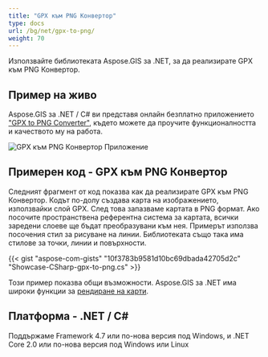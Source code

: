 ```yaml
---
title: "GPX към PNG Конвертор"
type: docs
url: /bg/net/gpx-to-png/
weight: 70
---
```


Използвайте библиотеката Aspose.GIS за .NET, за да реализирате GPX към PNG Конвертор.

## **Пример на живо**

Aspose.GIS за .NET / C# ви представя онлайн безплатно приложението ["GPX to PNG Converter"](https://products.aspose.app/gis/viewer/gpx-to-png), където можете да проучите функционалността и качеството му на работа.

![GPX към PNG Конвертор Приложение](viewer.png)

## **Примерен код - GPX към PNG Конвертор**

Следният фрагмент от код показва как да реализирате GPX към PNG Конвертор. Кодът по-долу създава карта на изображението, използвайки слой GPX. След това запазваме картата в PNG формат. Ако посочите пространствена референтна система за картата, всички заредени слоеве ще бъдат преобразувани към нея.
Примерът използва посочения стил за рисуване на линии. Библиотеката също така има стилове за точки, линии и повърхности.

{{< gist "aspose-com-gists" "10f3783b9581d10bc69dbada42705d2c" "Showcase-CSharp-gpx-to-png.cs" >}}

Този пример показва общи възможности. Aspose.GIS за .NET има широки функции за [рендиране на карти](https://docs.aspose.com/gis/net/map-rendering/).

## **Платформа - .NET / C#**

Поддържаме Framework 4.7 или по-нова версия под Windows, и .NET Core 2.0 или по-нова версия под Windows или Linux

